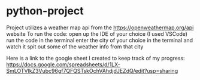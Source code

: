 # python-project
Project utilizes a weather map api from the https://openweathermap.org/api website
To run the code: 
  open up the IDE of your choice (I used VSCode)
  run the code in the terminal
  enter the city of your choice in the terminal and watch it spit out some of the weather info from that city


Here is a link to the google sheet I created to keep track of my progress: https://docs.google.com/spreadsheets/d/1LX-SmLOTVlkZ3Vubc96gf7QFQSTskOchVAhdjdJEZdQ/edit?usp=sharing 
